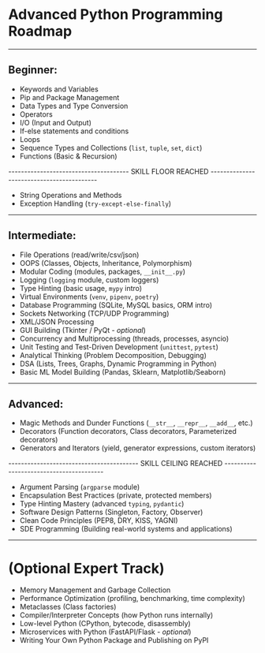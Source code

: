 # Advanced Python Programming Roadmap

---

## Beginner:
- Keywords and Variables
- Pip and Package Management
- Data Types and Type Conversion
- Operators
- I/O (Input and Output)
- If-else statements and conditions
- Loops
- Sequence Types and Collections (`list`, `tuple`, `set`, `dict`)
- Functions (Basic & Recursion)

-------------------------------------- SKILL FLOOR REACHED ------------------------------------------

- String Operations and Methods
- Exception Handling (`try-except-else-finally`)

---

## Intermediate:
- File Operations (read/write/csv/json)
- OOPS (Classes, Objects, Inheritance, Polymorphism)
- Modular Coding (modules, packages, `__init__.py`)
- Logging (`logging` module, custom loggers)
- Type Hinting (basic usage, `mypy` intro)
- Virtual Environments (`venv`, `pipenv`, `poetry`)
- Database Programming (SQLite, MySQL basics, ORM intro)
- Sockets Networking (TCP/UDP Programming)
- XML/JSON Processing
- GUI Building (Tkinter / PyQt - *optional*)
- Concurrency and Multiprocessing (threads, processes, asyncio)
- Unit Testing and Test-Driven Development (`unittest`, `pytest`)
- Analytical Thinking (Problem Decomposition, Debugging)
- DSA (Lists, Trees, Graphs, Dynamic Programming in Python)
- Basic ML Model Building (Pandas, Sklearn, Matplotlib/Seaborn)

---

## Advanced:
- Magic Methods and Dunder Functions (`__str__`, `__repr__`, `__add__`, etc.)
- Decorators (Function decorators, Class decorators, Parameterized decorators)
- Generators and Iterators (yield, generator expressions, custom iterators)

----------------------------------------- SKILL CEILING REACHED ----------------------------------------

- Argument Parsing (`argparse` module)
- Encapsulation Best Practices (private, protected members)
- Type Hinting Mastery (advanced `typing`, `pydantic`)
- Software Design Patterns (Singleton, Factory, Observer)
- Clean Code Principles (PEP8, DRY, KISS, YAGNI)
- SDE Programming (Building real-world systems and applications)

---

# (Optional Expert Track)
- Memory Management and Garbage Collection
- Performance Optimization (profiling, benchmarking, time complexity)
- Metaclasses (Class factories)
- Compiler/Interpreter Concepts (how Python runs internally)
- Low-level Python (CPython, bytecode, disassembly)
- Microservices with Python (FastAPI/Flask - *optional*)
- Writing Your Own Python Package and Publishing on PyPI
